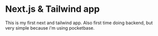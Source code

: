 # Next.js & Tailwind app

This is my first next and tailwind app.
Also first time doing backend, but very simple because i'm using pocketbase.
